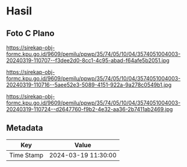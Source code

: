 # Hasil

## Foto C Plano

https://sirekap-obj-formc.kpu.go.id/9609/pemilu/ppwp/35/74/05/10/04/3574051004003-20240319-110707--f3dee2d0-8cc1-4c95-abad-f64afe5b2051.jpg

https://sirekap-obj-formc.kpu.go.id/9609/pemilu/ppwp/35/74/05/10/04/3574051004003-20240319-110716--5aee52e3-5089-4151-922a-9a278c0549b1.jpg

https://sirekap-obj-formc.kpu.go.id/9609/pemilu/ppwp/35/74/05/10/04/3574051004003-20240319-110724--d2647760-f9b2-4e32-aa36-2b7411ab2469.jpg


## Metadata

| Key        | Value               |
| ---------- | ------------------- |
| Time Stamp | 2024-03-19 11:30:00 |



